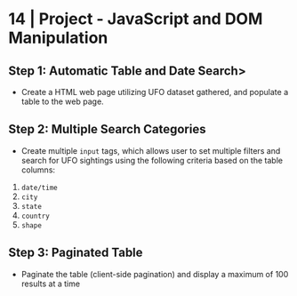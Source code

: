 # 14 | Project - JavaScript and DOM Manipulation


## Step 1: Automatic Table and Date Search>

 * Create a HTML web page utilizing UFO dataset gathered, and populate a table to the web page. 


## Step 2: Multiple Search Categories

 * Create multiple `input` tags, which allows user to set multiple filters and search for UFO sightings using the following criteria based on the table columns: 

  1. `date/time`
  2. `city`
  3. `state`
  4. `country`
  5. `shape`

## Step 3: Paginated Table

 * Paginate the table (client-side pagination) and display a maximum of 100 results at a time


